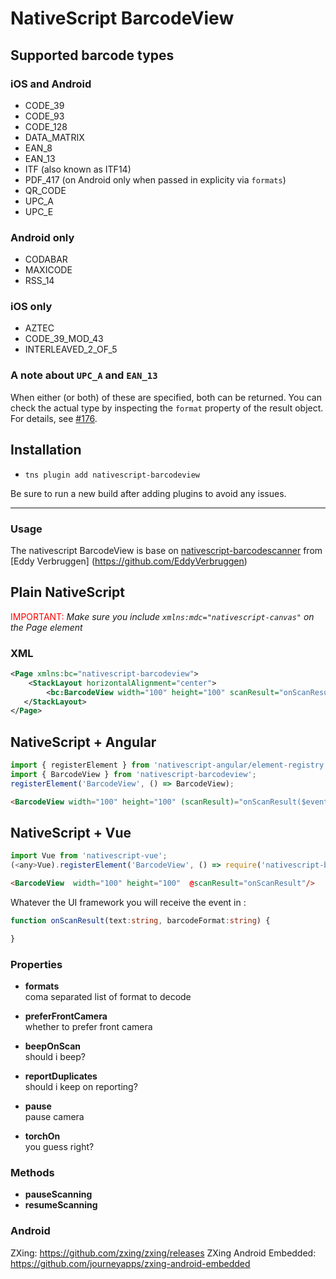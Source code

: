 # NativeScript BarcodeView

[npm-image]:http://img.shields.io/npm/v/nativescript-barcodeview.svg
[npm-url]:https://npmjs.org/package/nativescript-barcodeview
[downloads-image]:http://img.shields.io/npm/dm/nativescript-barcodeview.svg

## Supported barcode types

### iOS and Android
* CODE_39
* CODE_93
* CODE_128
* DATA_MATRIX
* EAN_8
* EAN_13
* ITF (also known as ITF14)
* PDF_417 (on Android only when passed in explicity via `formats`)
* QR_CODE
* UPC_A
* UPC_E

### Android only
* CODABAR
* MAXICODE
* RSS_14

### iOS only
* AZTEC
* CODE_39_MOD_43
* INTERLEAVED_2_OF_5

### A note about `UPC_A` and `EAN_13`
When either (or both) of these are specified, both can be returned.
You can check the actual type by inspecting the `format` property of the result object.
For details, see [#176](https://github.com/EddyVerbruggen/nativescript-barcodeview/issues/176).

## Installation

* `tns plugin add nativescript-barcodeview`

Be sure to run a new build after adding plugins to avoid any issues.

---


### Usage

The nativescript BarcodeView is base on [nativescript-barcodescanner](https://github.com/EddyVerbruggen/nativescript-barcodescanner) from [Eddy Verbruggen]
(https://github.com/EddyVerbruggen)
## Plain NativeScript

<span style="color:red">IMPORTANT: </span>_Make sure you include `xmlns:mdc="nativescript-canvas"` on the Page element_

### XML

```XML
<Page xmlns:bc="nativescript-barcodeview">
    <StackLayout horizontalAlignment="center">
        <bc:BarcodeView width="100" height="100" scanResult="onScanResult"/>
   </StackLayout>
</Page>
```

## NativeScript + Angular

```typescript
import { registerElement } from 'nativescript-angular/element-registry';
import { BarcodeView } from 'nativescript-barcodeview';
registerElement('BarcodeView', () => BarcodeView);
```

```html
<BarcodeView width="100" height="100" (scanResult)="onScanResult($event)"></BarcodeView>
```

## NativeScript + Vue

```javascript
import Vue from 'nativescript-vue';
(<any>Vue).registerElement('BarcodeView', () => require('nativescript-barcodeview').BarcodeView);

```

```html
<BarcodeView  width="100" height="100"  @scanResult="onScanResult"/>
```


Whatever the UI framework you will receive the event in :
```ts
function onScanResult(text:string, barcodeFormat:string) {

}
```

### Properties
* **formats**  
coma separated list of format to decode

* **preferFrontCamera**  
whether to prefer front camera

* **beepOnScan**  
should i beep?

* **reportDuplicates**  
should i keep on reporting?

* **pause**  
pause camera

* **torchOn**  
you guess right?

### Methods
* **pauseScanning**  
* **resumeScanning**  

### Android

ZXing: https://github.com/zxing/zxing/releases
ZXing Android Embedded: https://github.com/journeyapps/zxing-android-embedded
